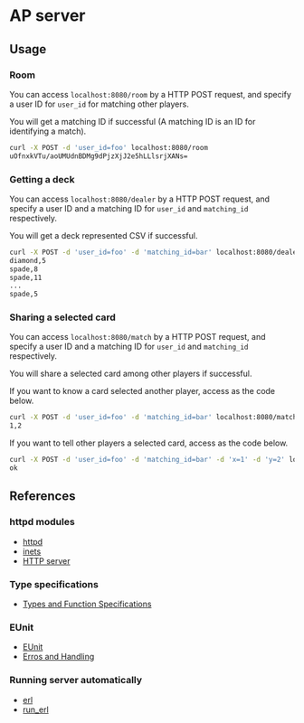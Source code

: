 # AP server

## Usage

### Room

You can access `localhost:8080/room` by a HTTP POST request,
and specify a user ID for `user_id` for matching other players.

You will get a matching ID if successful (A matching ID is an ID for identifying a match).

~~~bash
curl -X POST -d 'user_id=foo' localhost:8080/room
uOfnxkVTu/aoUMUdnBDMg9dPjzXjJ2e5hLLlsrjXANs=
~~~

### Getting a deck

You can access `localhost:8080/dealer` by a HTTP POST request,
and specify a user ID and a matching ID for `user_id` and `matching_id` respectively.

You will get a deck represented CSV if successful.

~~~bash
curl -X POST -d 'user_id=foo' -d 'matching_id=bar' localhost:8080/dealer
diamond,5
spade,8
spade,11
...
spade,5
~~~

### Sharing a selected card

You can access `localhost:8080/match` by a HTTP POST request,
and specify a user ID and a matching ID for `user_id` and `matching_id` respectively.

You will share a selected card among other players if successful.

If you want to know a card selected another player, access as the code below.

~~~bash
curl -X POST -d 'user_id=foo' -d 'matching_id=bar' localhost:8080/match
1,2
~~~

If you want to tell other players a selected card, access as the code below.

~~~bash
curl -X POST -d 'user_id=foo' -d 'matching_id=bar' -d 'x=1' -d 'y=2' localhost:8080/match
ok
~~~

## References

### httpd modules

- [httpd](http://erlang.org/doc/man/httpd.html)
- [inets](http://erlang.org/doc/man/inets.html)
- [HTTP server](http://erlang.org/doc/apps/inets/http_server.html)

### Type specifications

- [Types and Function Specifications](https://erlang.org/doc/reference_manual/typespec.html)

### EUnit

- [EUnit](http://erlang.org/doc/apps/eunit/chapter.html)
- [Erros and Handling](https://erlang.org/doc/reference_manual/errors.html)

### Running server automatically

- [erl](http://erlang.org/doc/man/erl.html)
- [run_erl](https://erlang.org/doc/man/run_erl.html)
